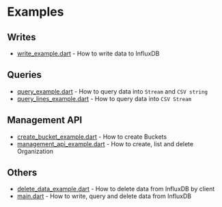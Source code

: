 # Examples

## Writes
- [write_example.dart](write_example.dart) - How to write data to InfluxDB 

## Queries
- [query_example.dart](query_example.dart) - How to query data into `Stream` and `CSV string`
- [query_lines_example.dart](query_lines_example.dart) - How to query data into `CSV Stream`

## Management API
- [create_bucket_example.dart](create_bucket_example.dart) - How to create Buckets
- [management_api_example.dart](management_api_example.dart) - How to create, list and delete Organization

## Others
- [delete_data_example.dart](delete_data_example.dart) - How to delete data from InfluxDB by client
- [main.dart](main.dart) - How to write, query and delete data from InfluxDB